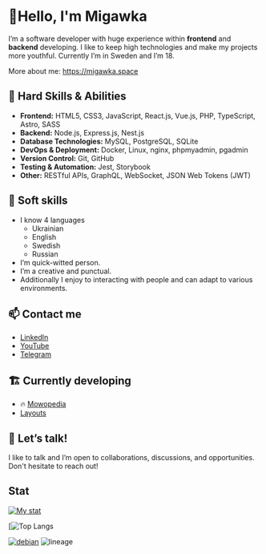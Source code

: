 # 👋Hello, I'm Migawka

I’m a software developer with huge experience within **frontend** and **backend** developing. I like to keep high technologies and make my projects more youthful. Currently I’m in Sweden and I’m 18.

More about me: https://migawka.space

## 🔧 Hard Skills & Abilities

- **Frontend:** HTML5, CSS3, JavaScript, React.js, Vue.js, PHP, TypeScript, Astro, SASS
- **Backend:** Node.js, Express.js, Nest.js
- **Database Technologies:** MySQL, PostgreSQL, SQLite
- **DevOps & Deployment:** Docker, Linux, nginx, phpmyadmin, pgadmin
- **Version Control:** Git, GitHub
- **Testing & Automation:** Jest, Storybook
- **Other:** RESTful APIs, GraphQL, WebSocket, JSON Web Tokens (JWT)

## 💬 Soft skills

- I know 4 languages
    - Ukrainian
    - English
    - Swedish
    - Russian
- I’m quick-witted person.
- I’m a creative and punctual.
- Additionally I enjoy to interacting with people and can adapt to various environments.

## 📫 Contact me

- [LinkedIn](https://www.linkedin.com/in/yevhen-klimov-625a4226a/)
- [YouTube](https://www.youtube.com/channel/UCrstUza8m8P9BsjJFTqRlxA)
- [Telegram](https://t.me/Migawk)

## 🏗️ Currently developing

- 🔥 [Mowopedia](http://mowopedia.migawka.space/)
- [Layouts](https://github.com/Migawk/Layouts)

## 💬 Let’s talk!

I like to talk and I’m open to collaborations, discussions, and opportunities. Don't hesitate to reach out!

## Stat
[![My stat](https://github-readme-stats.vercel.app/api?username=migawk&show_icons=true&theme=radical)](https://migawka.space)

[![Top Langs](https://github-readme-stats.vercel.app/api/top-langs/?username=migawk&layout=pie&hide=css,html,sass,dockerfile,hack)

[![debian](https://img.shields.io/badge/Debian-A81D33?style=for-the-badge&logo=debian&logoColor=white)](https://www.debian.org/)
![lineage](https://img.shields.io/badge/lineageos-167C80?style=for-the-badge&logo=lineageos&logoColor=white)
